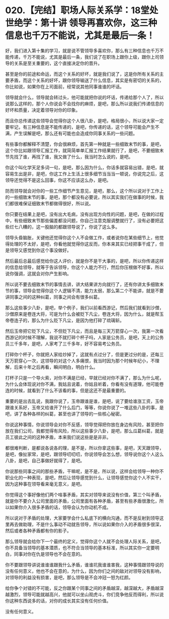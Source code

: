 # 020.【完结】职场人际关系学：18堂处世绝学：第十讲  领导再喜欢你，这三种信息也千万不能说，尤其是最后一条！

好，我们进入第十集的学习，就是说不管领导多喜欢你，那么有三种信息也千万不能传递，千万不能说，尤其是最后一条，我们说了在职场上跟你上级，跟你上司领导的关系是至关重要的，这个直接决定你的晋升。

甚至是你的前途和命运，而这个关系的好坏，就是我们说了，这是你所有关系的主要矛盾，而这个关系的好坏，跟你领导输送了什么信息，其实是有密切的关系的，你比如说，如果你在上司面前，经常说其他同事谁谁的坏话。

领导就会什么，领导就会转过头，他可能就把你说的坏话，传递给那个人了，所以说那么这样的，那个人你说会不会找你的麻烦，是吧，那么所以说我们传递信息的好坏和质量，决定着领导对你的印象。

而且你总传递这些领导会觉得你这个人很八卦，是吧，格局很小，所以说大家一定要牢记，有三种信息是不能传递的，是吧，你传递的话，这个领导可能会产生不满，产生误解是吧，那么还有可能也会造成你同事关系的一些问题。

有些事你都解释不清楚，你会很麻烦，首先第一种就是一些细致末节的事，是吧，这个你比如跟领导汇报工作，就简简单单汇报工作结果就行了，是吧，不要细致末节先找了谁，再找了谁，我又做了什么，我当时怎么说的，是吧。

你这个叫化学天足多词一句，是吧，那么因为什么，你话多就容易出错，是吧，就容易生出是非，是吧，你这工作上生活上很多细节当当当一顿说，你说完之后，这领导还觉得不是这么回事，你这不应该这么办，是吧。

防而领导就会对你的一些工作细节产生意见，是吧，那么，这个所以说对于工作上的一些细致末节的事，是吧，那个都没有必要说，所以其实我们在做事的时候，我们都很难保证细致末节都做得很好，所以说。

你只要在结果上是吧，没有出大毛病，没有出现方向性的问题，是吧，在做的过程中，有些细致末节那些偏差都没问题，你自己注意克服调整就行了，没有必要把这些烂七八糟的，这一股脑的都跟领导说了，你说了这么多。

领导头昏脑胀，关键他还觉得你这个人不会做工作，或者说你在某些细节上，他觉得处理的不太好，是吧，你看他就觉得你这反而，你本来其实已经把事干成了，但是领导又感觉到你这个事没做好。

然后最后总最后感觉给你这人评价，就是你不是干大事的，是吧，所以你传递这样的信息给领导，就等于告诉领导，你这个人能力不行，然后你压根做不好事，所以说你强调，这就会对你产生影响。

所以说不要去细致末节的事情去讲，讲大结果讲方向就行了，还有你讲太多细致末节的事，领导会觉得你这个人逻辑不清，能力太弱，那么第二个不能讲，就是不要讲同事之间的这种纠葛，同事之间会有很多纠葛。

那么这些事少八卦，是吧，举个例子，我们以前看西游记，然后我们就看到沙僧，沙僧原来是卷连大将，可是为什么会被贬下凡尘，卷连大将，因为什么，就是帮玉帝卷连子的，那么为什么贬下凡尘，是因为他打碎了琉璃斩。

然后玉帝把它贬下凡尘，不但贬下凡尘，而且是每三天万箭穿心一次，我第一次看西游记的时候不理解，我说不就打碎个杯子吗，人家是公务员，是吧，天上的公务员三千多年，是吧，人家考了三千多年，好不容易考公务员。

打碎你个杯子，你就把人家给炒掉了，这就有点过分了，但是更过分的是，还每三天万箭穿心一次，这领导的对这个人多痛恨，我当时因为那个时候年纪小，不理解，后来十年之后再看，瞬间明白，明白什么。

打杯子只是一个导火索，对你不满是已经，早就已经对你不满了，那么为什么呢，为什么会体现说对你不满，我姑且说着，你姑且听着，你看有没有道理，他可能卷连的时候，就看到了什么不该看的事，但是这还不是最重要的。

重要的是出去乱说，我跟你说了，玉帝跟谁是谁，是吧，说了要给谁涨工资，玉帝跟谁关系好，玉帝又给谁开了什么后门，等等，你说你说了一堆这些八卦的事，是吧，讲了各种各样的纠葛，甚至也讲了领导的一些核心秘密。

你说这种事情，你说领导会对你不反感，领导觉得把你放在身边有风险，甚至把你放在我们公司，我都觉得有风险，所以这些事少八卦，是吧，那么瓜葛纠葛，就是员工彼此之间的这种矛盾，本来我们说这些是是非非。

都很难判断，是都说各说各的理，是不是，所以你拿这些事，是吧，天天跟领导，是吧，像扯家常，是吧，跟领导叨叨叨，你说领导会怎么想，领导说你这个人这么八卦，是吧，自己事做好就得了，是吧。

你说那些同事之间的那些矛盾，干嘛呢，是不是，所以说，这样会给领导一种你不职业化的一种表现，是吧，然后让领导感觉到什么，让领导感觉你这个人不实干，因为这种事在领导看来毫无意义，是吧。

你觉得这个事好像他们两个啥事矛盾，其实对领导来说没有价值，第三个叫矛盾，就是你不要介入公司里面的矛盾，公司里面有各种矛盾，甚至有些矛盾很激化，所以如果你介入很多矛盾的话，领导会认为你动机不成。

所以说对于矛盾的处理，大家要学会什么私底下的横向沟通，而不是反射到领导这里再去做助理，不是什么事动不动就告领导，所以说如果你介入的矛盾很多很深，然后或者各种矛盾都有你的影子。

那么领导就会给你下一个最终的定义，觉得你这个人就不会处理人际关系，是吧，你不具备当领导的基本潜质，也不符合当领导的基本标准，所以其实你一定要明白，同事对你在仇是领导也不会在意的。

你不要跟领导讲说谁谁谁跟我什么矛盾，谁谁坑我谁谁害我，这种事情跟领导说的没有任何意义，他也不会在意的，为什么，因为你们之间的敌对对领导没有影响，对领导的利益没有损害，是吧，那么领导是不会冲冠一怒为红颜。

给你争个对错的不可能，反之你跟某个同事之间的矛盾越深，越深越大，矛盾越深越激烈，领导可能就越高兴，他就可以坐山观虎斗，你们竞争他反而得利，所以说你这种东西说多的话，对你的成长其实没有任何价值。

没有任何意义。